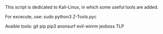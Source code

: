  
 This script is dedicated to Kali-Linux, in which some useful tools are added.
 
 For excecute, use: sudo python3 Z-Tools.pyc
 
 Avaible tools:
 git
 pip
 pip3
 anonsurf
 evil-winrm
 jexboss
 TLP
